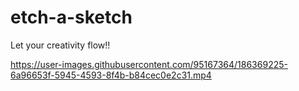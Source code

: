 # etch-a-sketch

Let your creativity flow!!



https://user-images.githubusercontent.com/95167364/186369225-6a96653f-5945-4593-8f4b-b84cec0e2c31.mp4


